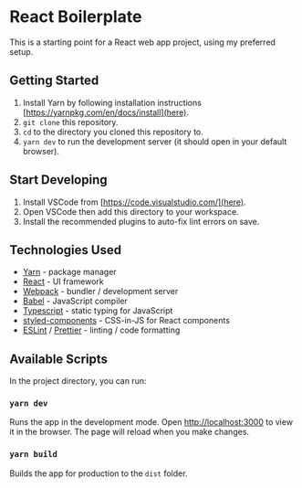 # React Boilerplate

This is a starting point for a React web app project, using my preferred setup.

## Getting Started

1. Install Yarn by following installation instructions [https://yarnpkg.com/en/docs/install](here).
1. `git clone` this repository.
1. `cd` to the directory you cloned this repository to.
1. `yarn dev` to run the development server (it should open in your default browser).

## Start Developing

1. Install VSCode from [https://code.visualstudio.com/](here).
1. Open VSCode then add this directory to your workspace.
1. Install the recommended plugins to auto-fix lint errors on save.

## Technologies Used

- [Yarn](https://classic.yarnpkg.com/) - package manager
- [React](https://reactjs.org/) - UI framework
- [Webpack](https://webpack.js.org/) - bundler / development server
- [Babel](https://babeljs.io/) - JavaScript compiler
- [Typescript](https://www.typescriptlang.org/) - static typing for JavaScript
- [styled-components](https://styled-components.com/) - CSS-in-JS for React components
- [ESLint](https://eslint.org/) / [Prettier](https://prettier.io/) - linting / code formatting

## Available Scripts

In the project directory, you can run:

### `yarn dev`

Runs the app in the development mode. Open [http://localhost:3000](http://localhost:3000) to view it in the browser. The page will reload when you make changes.

### `yarn build`

Builds the app for production to the `dist` folder.
